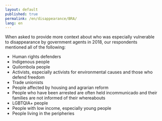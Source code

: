 ```yaml
---
layout: default
published: true
permalink: /en/disappearance/BRA/
lang: en
---
```


When asked to provide more context about who was especially vulnerable to disappearance by government agents in 2018, our respondents mentioned all of the following:
-	Human rights defenders
-	Indigenous people
-	Quilombola people
-	Activists, especially activists for environmental causes and those who defend freedom
-	Trade unionists
-	People affected by housing and agrarian reform
-	People who have been arrested are often held incommunicado and their families are not informed of their whereabouts
-	LGBTQIA+ people
-	People with low income, especially young people
-	People living in the peripheries


